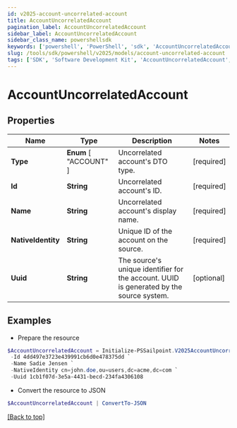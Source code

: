```yaml
---
id: v2025-account-uncorrelated-account
title: AccountUncorrelatedAccount
pagination_label: AccountUncorrelatedAccount
sidebar_label: AccountUncorrelatedAccount
sidebar_class_name: powershellsdk
keywords: ['powershell', 'PowerShell', 'sdk', 'AccountUncorrelatedAccount', 'V2025AccountUncorrelatedAccount'] 
slug: /tools/sdk/powershell/v2025/models/account-uncorrelated-account
tags: ['SDK', 'Software Development Kit', 'AccountUncorrelatedAccount', 'V2025AccountUncorrelatedAccount']
---
```



# AccountUncorrelatedAccount

## Properties

Name | Type | Description | Notes
------------ | ------------- | ------------- | -------------
**Type** |  **Enum** [  "ACCOUNT" ] | Uncorrelated account's DTO type. | [required]
**Id** | **String** | Uncorrelated account's ID. | [required]
**Name** | **String** | Uncorrelated account's display name. | [required]
**NativeIdentity** | **String** | Unique ID of the account on the source. | [required]
**Uuid** | **String** | The source's unique identifier for the account. UUID is generated by the source system. | [optional] 

## Examples

- Prepare the resource
```powershell
$AccountUncorrelatedAccount = Initialize-PSSailpoint.V2025AccountUncorrelatedAccount  -Type ACCOUNT `
 -Id 4dd497e3723e439991cb6d0e478375dd `
 -Name Sadie Jensen `
 -NativeIdentity cn=john.doe,ou=users,dc=acme,dc=com `
 -Uuid 1cb1f07d-3e5a-4431-becd-234fa4306108
```

- Convert the resource to JSON
```powershell
$AccountUncorrelatedAccount | ConvertTo-JSON
```


[[Back to top]](#) 

